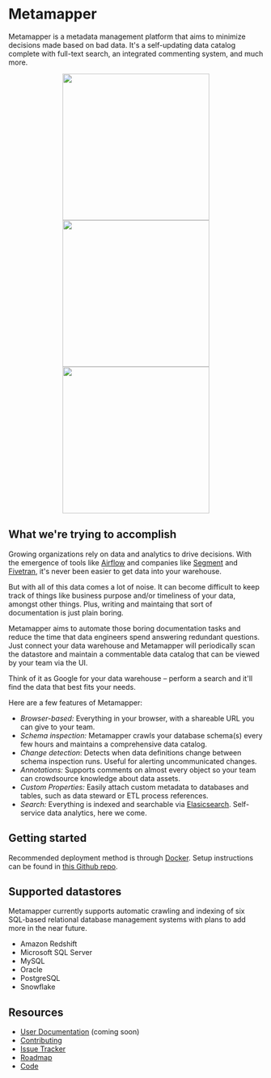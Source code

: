 # Metamapper

Metamapper is a metadata management platform that aims to minimize decisions made based on bad data. It's a self-updating data catalog complete with full-text search, an integrated commenting system, and much more.

<p align="center">
  <img src="https://github.com/metamapper-io/metamapper/raw/master/.github/screenshots/preview-1.png" width="290">
  <img src="https://github.com/metamapper-io/metamapper/raw/master/.github/screenshots/preview-2.png" width="290">
  <img src="https://github.com/metamapper-io/metamapper/raw/master/.github/screenshots/preview-3.png" width="290">
</p>

## What we're trying to accomplish

Growing organizations rely on data and analytics to drive decisions. With the emergence of tools like [Airflow](https://github.com/apache/airflow) and companies like [Segment](https://segment.com/) and [Fivetran](https://get.fivetran.com/demo), it's never been easier to get data into your warehouse.

But with all of this data comes a lot of noise. It can become difficult to keep track of things like business purpose and/or timeliness of your data, amongst other things. Plus, writing and maintaing that sort of documentation is just plain boring.

Metamapper aims to automate those boring documentation tasks and reduce the time that data engineers spend answering redundant questions. Just connect your data warehouse and Metamapper will periodically scan the datastore and maintain a commentable data catalog that can be viewed by your team via the UI.

Think of it as Google for your data warehouse – perform a search and it'll find the data that best fits your needs.

Here are a few features of Metamapper:

- *Browser-based:* Everything in your browser, with a shareable URL you can give to your team.
- *Schema inspection:* Metamapper crawls your database schema(s) every few hours and maintains a comprehensive data catalog.
- *Change detection*: Detects when data definitions change between schema inspection runs. Useful for alerting uncommunicated changes.
- *Annotations:* Supports comments on almost every object so your team can crowdsource knowledge about data assets.
- *Custom Properties:* Easily attach custom metadata to databases and tables, such as data steward or ETL process references.
- *Search:* Everything is indexed and searchable via [Elasicsearch](https://github.com/elastic/elasticsearch). Self-service data analytics, here we come.

## Getting started

Recommended deployment method is through [Docker](https://www.docker.com/). Setup instructions can be found in [this Github repo](https://github.com/metamapper-io/metamapper-setup).

## Supported datastores

Metamapper currently supports automatic crawling and indexing of six SQL-based relational database management systems with plans to add more in the near future.

- Amazon Redshift
- Microsoft SQL Server
- MySQL
- Oracle
- PostgreSQL
- Snowflake

## Resources

- [User Documentation](.github/user-guide.pdf) (coming soon)
- [Contributing](CONTRIBUTING.md)
- [Issue Tracker](https://github.com/metamapper-io/metamapper/issues)
- [Roadmap](https://trello.com/b/QT28sJAz/metamapper-io)
- [Code](https://github.com/metamapper-io/metamapper)

